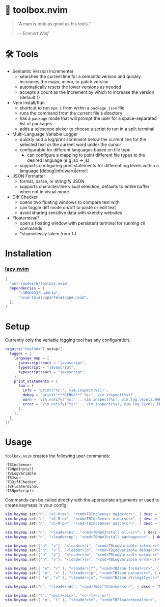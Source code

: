# 🧰 toolbox.nvim

> "A man is only as good as his tools."
>
> -- <cite>Emmert Wolf</cite>

# 🛠️ Tools

- Semantic Version Incrementer
    - searches the current line for a semantic version and quickly increases the major, minor, or patch version
    - automatically resets the lower versions as needed
    - accepts a count as the increment by which to increase the version (default 1)
- Npm Install/Run
    - shortcut to run `npm i` from within a `package.json` file
    - runs the command from the current file's directory
    - has a `package` mode that will prompt the user for a space-separated list of packages
    - adds a telescope picker to choose a script to run in a split terminal
- Multi-Language Variable Logger
    - quickly add a log/print statement below the current line for the selected text or the current word under the cursor
    - configurable for different languages based on file type
        - can configure a mapping to point different file types to the desired language (e.g jsx -> js)
    - supports configuring print statements for different log levels within a language [debug|info|warn|error]
- JSON Formatter
    - format, parse, or stringify JSON
    - supports character/line visual selection, defaults to entire buffer when not in visual mode
- Diff Checker
    - opens two floating windows to compare text with
    - can toggle diff mode on/off to paste or edit text
    - avoid sharing sensitive data with sketchy websites
- Floaterminal*
    - open a floating window with persistent terminal for running cli commands
    - *shamelessly taken from TJ

# Installation

### [lazy.nvim](https://github.com/folke/lazy.nvim)

```lua
{ 
  'wet-sandwich/toolbox.nvim',
  dependencies = {
      "L3MON4D3/LuaSnip",
      "nvim-telescope/telescope.nvim",
  },
}
```

# Setup

Currently only the variable logging tool has any configuration.

```lua
require("toolbox").setup({
  logger = {
    language_map = {
      javascriptreact = "javascript",
      typescript = "javascript",
      typescriptreact = "javascript",
    },
    print_statements = {
      lua = {
        info = 'print("%s:", vim.inspect(%s))',
        debug = 'print("***DEBUG*** %s:", vim.inspect(%s))',
        warn = 'vim.notify("%s:" .. vim.inspect(%s), vim.log.levels.WARN)',
        error = 'vim.notify("%s:" .. vim.inspect(%s), vim.log.levels.ERROR)',
      },
    },
  },
})
```

# Usage

`toolbox.nvim` creates the following user commands:

```vim
:TBIncSemver
:TBNpmInstall
:TBLogVariable
:TBJson
:TBDiffChecker
:TBFloaterminal
:TBNpmScripts
```

Commands can be called directly with the appropriate arguments or used to create keymaps in your config.

```lua
vim.keymap.set("n", "<C-M-m>", "<cmd>TBIncSemver major<cr>", { desc = "Increment [M]ajor version" })
vim.keymap.set("n", "<C-M-n>", "<cmd>TBIncSemver minor<cr>", { desc = "Increment mi[N]or version" })
vim.keymap.set("n", "<C-M-p>", "<cmd>TBIncSemver patch<cr>", { desc = "Increment [P]atch version" })

vim.keymap.set("n", "<leader>ni", "<cmd>TBNpmInstall all<cr>", { desc = "Run [N]pm [I]nstall" })
vim.keymap.set("n", "<leader>np", "<cmd>TBNpmInstall package<cr>", { desc = "Run [N]pm install [P]ackage" })

vim.keymap.set({"n", "v"}, "<leader>li", "<cmd>TBLogVariable info<cr>", { desc = "[L]og variable [I]nfo" })
vim.keymap.set({"n", "v"}, "<leader>ld", "<cmd>TBLogVariable debug<cr>", { desc = "[L]og variable [D]ebug" })
vim.keymap.set({"n", "v"}, "<leader>lw", "<cmd>TBLogVariable warn<cr>", { desc = "[L]og variable [W]arn" })
vim.keymap.set({"n", "v"}, "<leader>le", "<cmd>TBLogVariable error<cr>", { desc = "[L]og variable [E]rror" })

vim.keymap.set({ "n", "v" }, "<leader>jf", "<cmd>TBJson format<cr>", { desc = "[J]SON [F]ormat" })
vim.keymap.set({ "n", "v" }, "<leader>jp", "<cmd>TBJson parse<cr>", { desc = "[J]SON [P]arse" })
vim.keymap.set({ "n", "v" }, "<leader>js", "<cmd>TBJson stringify<cr>", { desc = "[J]SON [S]tringify" })

vim.keymap.set("n", "<leader>dc", "<cmd>TBDiffChecker<cr>", { desc = "Open [D]iff [C]hecker" })

vim.keymap.set("t", "<esc><esc>", "<c-\\><c-n>")
vim.keymap.set({ "n", "t" }, "<leader>te", "<cmd>TBFloaterminal<cr>", { desc = "[T]oggle t[E]rminal" })
```
